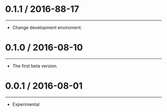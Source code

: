 # 0.1.1 / 2016-88-17
--------------------

- Change development enviroment.

# 0.1.0 / 2016-08-10
--------------------

- The first beta version.

# 0.0.1 / 2016-08-01
--------------------

- Experimental
